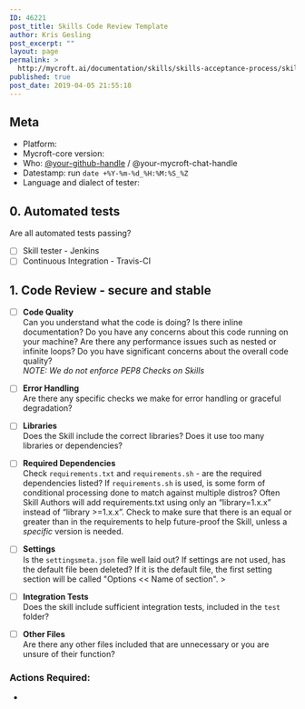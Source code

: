 ```yaml
---
ID: 46221
post_title: Skills Code Review Template
author: Kris Gesling
post_excerpt: ""
layout: page
permalink: >
  http://mycroft.ai/documentation/skills/skills-acceptance-process/skills-review-code-template/
published: true
post_date: 2019-04-05 21:55:18
---
```

## Meta  
* Platform:  
* Mycroft-core version:  
* Who: [@your-github-handle](https://github.com/your-github-handle) / @your-mycroft-chat-handle  
* Datestamp: run `date +%Y-%m-%d_%H:%M:%S_%Z`  
* Language and dialect of tester:

## 0. Automated tests  
Are all automated tests passing?  
- [ ] Skill tester - Jenkins  
- [ ] Continuous Integration - Travis-CI

## 1. Code Review - secure and stable  
- [ ] **Code Quality**  
Can you understand what the code is doing? Is there inline documentation? Do you have any concerns about this code running on your machine? Are there any performance issues such as nested or infinite loops? Do you have significant concerns about the overall code quality?  
_NOTE: We do not enforce PEP8 Checks on Skills_

>

- [ ] **Error Handling**  
Are there any specific checks we make for error handling or graceful degradation?

>

- [ ] **Libraries**  
Does the Skill include the correct libraries? Does it use too many libraries or dependencies?

>

- [ ] **Required Dependencies**  
Check `requirements.txt` and `requirements.sh` - are the required dependencies listed? If `requirements.sh` is used, is some form of conditional processing done to match against multiple distros? Often Skill Authors will add requirements.txt using only an “library=1.x.x” instead of “library >=1.x.x”. Check to make sure that there is an equal or greater than in the requirements to help future-proof the Skill, unless a _specific_ version is needed.

>

- [ ] **Settings**  
Is the `settingsmeta.json` file well laid out? If settings are not used, has the default file been deleted? If it is the default file, the first setting section will be called "Options << Name of section". >

- [ ] **Integration Tests**  
Does the skill include sufficient integration tests, included in the `test` folder?

>

- [ ] **Other Files**  
Are there any other files included that are unnecessary or you are unsure of their function?

>

### Actions Required:
*